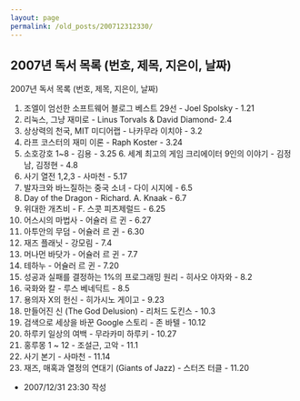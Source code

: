 ```yaml
---
layout: page
permalink: /old_posts/200712312330/
---
```


## 2007년 독서 목록 (번호, 제목, 지은이, 날짜)

2007년 독서 목록 (번호, 제목, 지은이, 날짜)

1. 조엘이 엄선한 소프트웨어 블로그 베스트 29선 - Joel Spolsky - 1.21
2. 리눅스, 그냥 재미로 - Linus Torvals & David Diamond- 2.4
3. 상상력의 천국, MIT 미디어랩 - 나카무라 이치야 - 3.2
4. 라프 코스터의 재미 이론 - Raph Koster - 3.24
5. 소호강호 1~8 - 김용 - 3.25
6. 세계 최고의 게임 크리에이터 9인의 이야기 - 김정남, 김정현 - 4.8
7. 사기 열전 1,2,3 - 사마천 - 5.17
8. 발자크와 바느질하는 중국 소녀 - 다이 시지에 - 6.5
9. Day of the Dragon - Richard. A. Knaak - 6.7
10. 위대한 개츠비 - F. 스콧 피츠제럴드 - 6.25
11. 어스시의 마법사 - 어슐러 르 귄 - 6.27
12. 아투안의 무덤 - 어슐러 르 귄 - 6.30
13. 재즈 플래닛 - 강모림 - 7.4
14. 머나먼 바닷가 - 어슐러 르 귄 - 7.7
15. 테하누 - 어슐러 르 귄 - 7.20
16. 성공과 실패를 결정하는 1%의 프로그래밍 원리 - 히사오 야자와 - 8.2
17. 국화와 칼 - 루스 베네딕트 - 8.5
18. 용의자 X의 헌신 - 히가시노 게이고 - 9.23
19. 만들어진 신 (The God Delusion) - 리처드 도킨스 - 10.3
20. 검색으로 세상을 바꾼 Google 스토리 - 존 바텔 - 10.12
21. 하루키 일상의 여백 - 무라카미 하루키 - 10.27
22. 홍루몽 1 ~ 12 - 조설근, 고악 - 11.1
23. 사기 본기 - 사마천 - 11.14
24. 재즈, 매혹과 열정의 연대기 (Giants of Jazz) - 스터즈 터클 - 11.20






- 2007/12/31 23:30 작성
